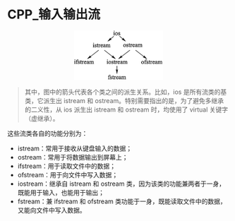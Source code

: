 # CPP_输入输出流

<div align=center>
    <img src="pic/io/iostream.jpg" width="40%"/>
</div>

> 其中，图中的箭头代表各个类之间的派生关系。比如，ios 是所有流类的基类，它派生出 istream 和 ostream。特别需要指出的是，为了避免多继承的二义性，从 ios 派生出 istream 和 ostream 时，均使用了 virtual 关键字（虚继承）。

这些流类各自的功能分别为：

- istream：常用于接收从键盘输入的数据；
- ostream：常用于将数据输出到屏幕上；
- ifstream：用于读取文件中的数据；
- ofstream：用于向文件中写入数据；
- iostream：继承自 istream 和 ostream 类，因为该类的功能兼两者于一身，既能用于输入，也能用于输出；
- fstream：兼 ifstream 和 ofstream 类功能于一身，既能读取文件中的数据，又能向文件中写入数据。